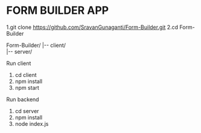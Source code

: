 # FORM BUILDER APP
1.git clone https://github.com/SravanGunaganti/Form-Builder.git
2.cd Form-Builder

Form-Builder/
|-- client/    
|-- server/ 

Run client
1. cd client
2. npm install
3. npm start

Run backend
1. cd server
2. npm install
3. node index.js

